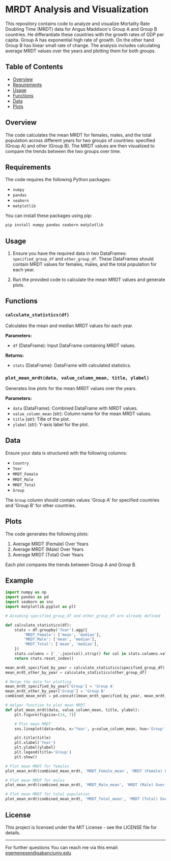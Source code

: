 # MRDT Analysis and Visualization

This repository contains code to analyze and visualize Mortality Rate Doubling Time (MRDT) data for Angus Maddison's Group A and Group B countries. He differantiate these countries with the growth rates of GDP per capita. Group A has exponential high rate of growth. On the other hand Group B has linear small rate of change. The analysis includes calculating average MRDT values over the years and plotting them for both groups.

## Table of Contents

- [Overview](#overview)
- [Requirements](#requirements)
- [Usage](#usage)
- [Functions](#functions)
- [Data](#data)
- [Plots](#plots)

## Overview

The code calculates the mean MRDT for females, males, and the total population across different years for two groups of countries: specified (Group A) and other (Group B). The MRDT values are then visualized to compare the trends between the two groups over time.

## Requirements

The code requires the following Python packages:

- `numpy`
- `pandas`
- `seaborn`
- `matplotlib`

You can install these packages using pip:

```bash
pip install numpy pandas seaborn matplotlib
```

## Usage

1. Ensure you have the required data in two DataFrames: `specified_group_df` and `other_group_df`. These DataFrames should contain MRDT values for females, males, and the total population for each year.

2. Run the provided code to calculate the mean MRDT values and generate plots.

## Functions

### `calculate_statistics(df)`

Calculates the mean and median MRDT values for each year.

**Parameters:**

- `df` (DataFrame): Input DataFrame containing MRDT values.

**Returns:**

- `stats` (DataFrame): DataFrame with calculated statistics.

### `plot_mean_mrdt(data, value_column_mean, title, ylabel)`

Generates line plots for the mean MRDT values over the years.

**Parameters:**

- `data` (DataFrame): Combined DataFrame with MRDT values.
- `value_column_mean` (str): Column name for the mean MRDT values.
- `title` (str): Title of the plot.
- `ylabel` (str): Y-axis label for the plot.

## Data

Ensure your data is structured with the following columns:

- `Country`
- `Year`
- `MRDT_Female`
- `MRDT_Male`
- `MRDT_Total`
- `Group`

The `Group` column should contain values 'Group A' for specified countries and 'Group B' for other countries.

## Plots

The code generates the following plots:

1. Average MRDT (Female) Over Years
2. Average MRDT (Male) Over Years
3. Average MRDT (Total) Over Years

Each plot compares the trends between Group A and Group B.

## Example

```python
import numpy as np
import pandas as pd
import seaborn as sns
import matplotlib.pyplot as plt

# Assuming specified_group_df and other_group_df are already defined

def calculate_statistics(df):
    stats = df.groupby('Year').agg({
        'MRDT_Female': ['mean', 'median'],
        'MRDT_Male': ['mean', 'median'],
        'MRDT_Total': ['mean', 'median'],
    })
    stats.columns = ['_'.join(col).strip() for col in stats.columns.values]
    return stats.reset_index()

mean_mrdt_specified_by_year = calculate_statistics(specified_group_df)
mean_mrdt_other_by_year = calculate_statistics(other_group_df)

# Merge the data for plotting
mean_mrdt_specified_by_year['Group'] = 'Group A'
mean_mrdt_other_by_year['Group'] = 'Group B'
combined_mean_mrdt = pd.concat([mean_mrdt_specified_by_year, mean_mrdt_other_by_year])

# Helper function to plot mean MRDT
def plot_mean_mrdt(data, value_column_mean, title, ylabel):
    plt.figure(figsize=(14, 7))

    # Plot mean MRDT
    sns.lineplot(data=data, x='Year', y=value_column_mean, hue='Group', marker='o', linestyle='-')

    plt.title(title)
    plt.xlabel('Year')
    plt.ylabel(ylabel)
    plt.legend(title='Group')
    plt.show()

# Plot mean MRDT for females
plot_mean_mrdt(combined_mean_mrdt, 'MRDT_Female_mean', 'MRDT (Female) Over Years', 'MRDT (Female)')

# Plot mean MRDT for males
plot_mean_mrdt(combined_mean_mrdt, 'MRDT_Male_mean', 'MRDT (Male) Over Years', 'MRDT (Male)')

# Plot mean MRDT for total population
plot_mean_mrdt(combined_mean_mrdt, 'MRDT_Total_mean', 'MRDT (Total) Over Years', 'MRDT (Total)')
```

## License

This project is licensed under the MIT License - see the LICENSE file for details.

---

For further questions You can reach me via this email: [egemenesen@sabanciuniv.edu](mailto:egemenesen@sabanciuniv.edu)
